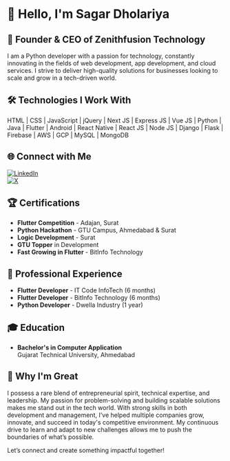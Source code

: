 <h1>👋 Hello, I'm Sagar Dholariya</h1>
<h2> <b>🚀 Founder & CEO of Zenithfusion Technology</b> </h2>

I am a Python developer with a passion for technology, constantly innovating in the fields of web development, app development, and cloud services. I strive to deliver high-quality solutions for businesses looking to scale and grow in a tech-driven world.
<h2> <b>🛠 Technologies I Work With</b> </h2>

HTML | CSS | JavaScript | jQuery | Next JS | Express JS | Vue JS | Python | Java | Flutter | Android | React Native | React JS | Node JS | Django | Flask | Firebase | AWS | GCP | MySQL | MongoDB
<h2> <b>🌐 Connect with Me</b> </h2>

[![LinkedIn](https://img.shields.io/badge/LinkedIn-Connect-blue)](https://linkedin.com/in/sagar-dholariya)  
[![X](https://img.shields.io/badge/X-Follow-lightgrey)](https://x.com/SAGARDHOLARIYA2)
<h2>🏆 Certifications</h2>

- **Flutter Competition** - Adajan, Surat
- **Python Hackathon** - GTU Campus, Ahmedabad & Surat
- **Logic Development** - Surat
- **GTU Topper** in Development
- **Fast Growing in Flutter** - BitInfo Technology
<h2>💼 Professional Experience</h2>

- **Flutter Developer** - IT Code InfoTech (6 months)
- **Flutter Developer** - BitInfo Technology (6 months)
- **Python Developer** - Dwella Industry (1 year)
<h2>🎓 Education</h2>

- **Bachelor's in Computer Application**  
  Gujarat Technical University, Ahmedabad
<h2>🌟 Why I'm Great</h2>

I possess a rare blend of entrepreneurial spirit, technical expertise, and leadership. My passion for problem-solving and building scalable solutions makes me stand out in the tech world. With strong skills in both development and management, I’ve helped multiple companies grow, innovate, and succeed in today's competitive environment. My continuous drive to learn and adapt to new challenges allows me to push the boundaries of what’s possible.

Let’s connect and create something impactful together!

